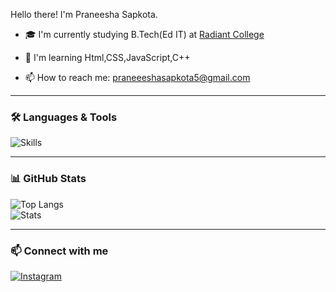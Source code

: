   Hello there! I'm Praneesha Sapkota.


- 🎓 I'm currently studying B.Tech(Ed IT) at [Radiant College](https://radiantcollege.edu.np/)

- 🌱 I'm learning Html,CSS,JavaScript,C++

- 📫 How to reach me: praneeeshasapkota5@gmail.com

---

### 🛠️ Languages & Tools  
![Skills](https://skillicons.dev/icons?i=c,cpp,html,css,javascript)

---

### 📊 GitHub Stats  
![Top Langs](https://github-readme-stats.vercel.app/api/top-langs/?username=praneeshaaaa&theme=tokyonight&layout=compact)  
![Stats](https://github-readme-stats.vercel.app/api?username=praneeshaaaa&show_icons=true&theme=tokyonight)

---


### 📫 Connect with me  
[![Instagram](https://img.shields.io/badge/Instagram-%23E1306C.svg?&logo=instagram)](https://www.instagram.com/_praneeshasapkota_/?hl=en#)  
